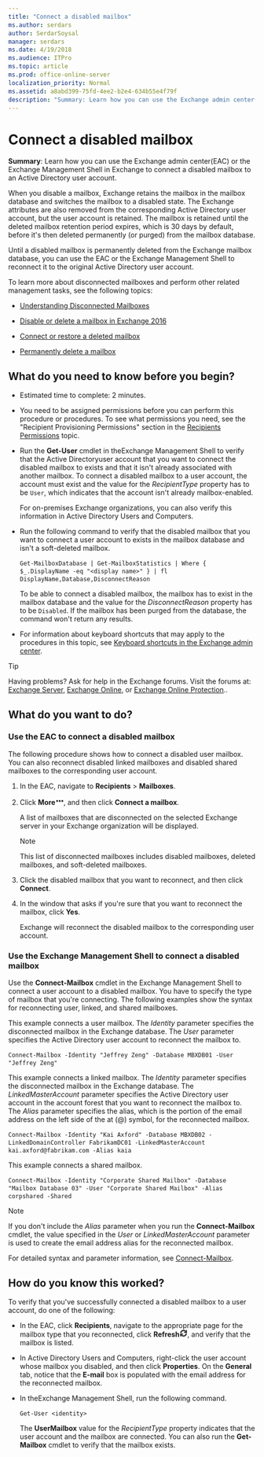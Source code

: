 ```yaml
---
title: "Connect a disabled mailbox"
ms.author: serdars
author: SerdarSoysal
manager: serdars
ms.date: 4/19/2018
ms.audience: ITPro
ms.topic: article
ms.prod: office-online-server
localization_priority: Normal
ms.assetid: a8abd399-75fd-4ee2-b2e4-634b55e4f79f
description: "Summary: Learn how you can use the Exchange admin center(EAC) or the Exchange Management Shell in Exchange to connect a disabled mailbox to an Active Directory user account."
---
```


# Connect a disabled mailbox

 **Summary**: Learn how you can use the Exchange admin center(EAC) or the Exchange Management Shell in Exchange to connect a disabled mailbox to an Active Directory user account.
  
 When you disable a mailbox, Exchange retains the mailbox in the mailbox database and switches the mailbox to a disabled state. The Exchange attributes are also removed from the corresponding Active Directory user account, but the user account is retained. The mailbox is retained until the deleted mailbox retention period expires, which is 30 days by default, before it's then deleted permanently (or purged) from the mailbox database.
  
Until a disabled mailbox is permanently deleted from the Exchange mailbox database, you can use the EAC or the Exchange Management Shell to reconnect it to the original Active Directory user account.
  
To learn more about disconnected mailboxes and perform other related management tasks, see the following topics:
  
- [Understanding Disconnected Mailboxes](http://technet.microsoft.com/library/508ebe2b-387d-4867-bdb0-028ef351ce56.aspx)
    
- [Disable or delete a mailbox in Exchange 2016](disable-or-delete-a-mailbox.md)
    
- [Connect or restore a deleted mailbox](restore-deleted-mailbox.md)
    
- [Permanently delete a mailbox](permanently-delete-a-mailbox.md)
    
## What do you need to know before you begin?

- Estimated time to complete: 2 minutes.
    
- You need to be assigned permissions before you can perform this procedure or procedures. To see what permissions you need, see the "Recipient Provisioning Permissions" section in the [Recipients Permissions](../../permissions/feature-permissions/recipients.md) topic. 
    
- Run the **Get-User** cmdlet in theExchange Management Shell to verify that the Active Directoryuser account that you want to connect the disabled mailbox to exists and that it isn't already associated with another mailbox. To connect a disabled mailbox to a user account, the account must exist and the value for the  _RecipientType_ property has to be  `User`, which indicates that the account isn't already mailbox-enabled.
    
    For on-premises Exchange organizations, you can also verify this information in Active Directory Users and Computers.
    
- Run the following command to verify that the disabled mailbox that you want to connect a user account to exists in the mailbox database and isn't a soft-deleted mailbox.
    
  ```
  Get-MailboxDatabase | Get-MailboxStatistics | Where { $_.DisplayName -eq "<display name>" } | fl DisplayName,Database,DisconnectReason
  ```

    To be able to connect a disabled mailbox, the mailbox has to exist in the mailbox database and the value for the  _DisconnectReason_ property has to be  `Disabled`. If the mailbox has been purged from the database, the command won't return any results.
    
- For information about keyboard shortcuts that may apply to the procedures in this topic, see [Keyboard shortcuts in the Exchange admin center](../../about-documentation/keyboard-shortcuts-in-eac.md).
    
> [!TIP]
> Having problems? Ask for help in the Exchange forums. Visit the forums at: [Exchange Server](https://go.microsoft.com/fwlink/p/?linkId=60612), [Exchange Online](https://go.microsoft.com/fwlink/p/?linkId=267542), or [Exchange Online Protection](https://go.microsoft.com/fwlink/p/?linkId=285351).. 
  
## What do you want to do?

### Use the EAC to connect a disabled mailbox

The following procedure shows how to connect a disabled user mailbox. You can also reconnect disabled linked mailboxes and disabled shared mailboxes to the corresponding user account.
  
1. In the EAC, navigate to **Recipients** > **Mailboxes**.
    
2. Click **More**![More Options icon](../../media/ITPro_EAC_MoreOptionsIcon.png), and then click **Connect a mailbox**.
    
    A list of mailboxes that are disconnected on the selected Exchange server in your Exchange organization will be displayed.
    
    > [!NOTE]
    > This list of disconnected mailboxes includes disabled mailboxes, deleted mailboxes, and soft-deleted mailboxes. 
  
3. Click the disabled mailbox that you want to reconnect, and then click **Connect**.
    
4. In the window that asks if you're sure that you want to reconnect the mailbox, click **Yes**.
    
    Exchange will reconnect the disabled mailbox to the corresponding user account.
    
### Use the Exchange Management Shell to connect a disabled mailbox

Use the **Connect-Mailbox** cmdlet in the Exchange Management Shell to connect a user account to a disabled mailbox. You have to specify the type of mailbox that you're connecting. The following examples show the syntax for reconnecting user, linked, and shared mailboxes. 
  
This example connects a user mailbox. The  _Identity_ parameter specifies the disconnected mailbox in the Exchange database. The  _User_ parameter specifies the Active Directory user account to reconnect the mailbox to. 
  
```
Connect-Mailbox -Identity "Jeffrey Zeng" -Database MBXDB01 -User "Jeffrey Zeng"
```

This example connects a linked mailbox. The  _Identity_ parameter specifies the disconnected mailbox in the Exchange database. The  _LinkedMasterAccount_ parameter specifies the Active Directory user account in the account forest that you want to reconnect the mailbox to. The  _Alias_ parameter specifies the alias, which is the portion of the email address on the left side of the at (@) symbol, for the reconnected mailbox. 
  
```
Connect-Mailbox -Identity "Kai Axford" -Database MBXDB02 -LinkedDomainController FabrikamDC01 -LinkedMasterAccount kai.axford@fabrikam.com -Alias kaia
```

This example connects a shared mailbox.
  
```
Connect-Mailbox -Identity "Corporate Shared Mailbox" -Database "Mailbox Database 03" -User "Corporate Shared Mailbox" -Alias corpshared -Shared
```

> [!NOTE]
> If you don't include the  _Alias_ parameter when you run the **Connect-Mailbox** cmdlet, the value specified in the  _User_ or  _LinkedMasterAccount_ parameter is used to create the email address alias for the reconnected mailbox. 
  
For detailed syntax and parameter information, see [Connect-Mailbox](http://technet.microsoft.com/library/48757062-abe5-4c61-acc5-5884569c1d8b.aspx).
  
## How do you know this worked?

To verify that you've successfully connected a disabled mailbox to a user account, do one of the following:
  
- In the EAC, click **Recipients**, navigate to the appropriate page for the mailbox type that you reconnected, click **Refresh**![Refresh icon](../../media/ITPro_EAC_RefreshIcon.png), and verify that the mailbox is listed.
    
- In Active Directory Users and Computers, right-click the user account whose mailbox you disabled, and then click **Properties**. On the **General** tab, notice that the **E-mail** box is populated with the email address for the reconnected mailbox. 
    
- In theExchange Management Shell, run the following command.
    
  ```
  Get-User <identity>
  ```

    The **UserMailbox** value for the  _RecipientType_ property indicates that the user account and the mailbox are connected. You can also run the **Get-Mailbox** cmdlet to verify that the mailbox exists. 
    

